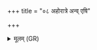 +++
title = "०८ अहोरात्रे अन्व् एषि"

+++
<details><summary>मूलम् (GR)</summary>

अहोरात्रे अन्व् एषि बिभ्रत्  
क्षेम्यस् तिष्ठन् प्रतरणः सुवीरः ।  
अनातुरां सुमनसस् तल्प बिभ्रज्  
ज्योग् एव नः पुरुषगन्धिर् एधि ॥
</details>